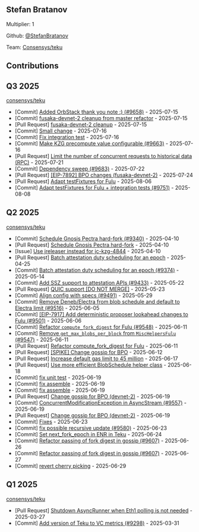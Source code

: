 
## Stefan Bratanov
Multiplier: 1

Github: [@StefanBratanov](https://github.com/StefanBratanov)

Team: [Consensys/teku](https://github.com/Consensys/teku/pulls?q=author%3AStefanBratanov)

## Contributions

## Q3 2025


[consensys/teku](https://github.com/consensys/teku)
* [Commit] [Added OrbStack thank you note :) (#9658)](https://github.com/Consensys/teku/commit/437b3cda9690785bb8e8534f8cbf2a37494af6b1) - 2025-07-15
* [Commit] [fusaka-devnet-2 cleanup from master refactor](https://github.com/Consensys/teku/commit/919f0eb485e87d77b56042f4c5df342da9c6901f) - 2025-07-15
* [Pull Request] [fusaka-devnet-2 cleanup](https://github.com/Consensys/teku/pull/9664) - 2025-07-15
* [Commit] [Small change](https://github.com/Consensys/teku/commit/589c811236c89f17f9aae49e3999478a94df2ac4) - 2025-07-16
* [Commit] [Fix integration test](https://github.com/Consensys/teku/commit/8d0565a1cee83632180b10e98eb28879b05ffb15) - 2025-07-16
* [Commit] [Make KZG precompute value configurable (#9663)](https://github.com/Consensys/teku/commit/8941e9ffb528a6bbea7b7ac24499b914db127d40) - 2025-07-16
* [Pull Request] [Limit the number of concurrent requests to historical data (RPC)](https://github.com/Consensys/teku/pull/9689) - 2025-07-21
* [Commit] [Dependency sweep (#9683)](https://github.com/Consensys/teku/commit/3f31a217637480935449898c1a0e2d7cd23f7f0e) - 2025-07-22
* [Pull Request] [[EIP-7892] BPO changes (fusaka-devnet-2)](https://github.com/Consensys/teku/pull/9706) - 2025-07-24
* [Pull Request] [Adapt testFixtures for Fulu](https://github.com/Consensys/teku/pull/9751) - 2025-08-06
* [Commit] [Adapt testFixtures for Fulu + integration tests (#9751)](https://github.com/Consensys/teku/commit/b15588cb8070ffe373de3f8be8f721ed65051aa3) - 2025-08-08
## Q2 2025


[consensys/teku](https://github.com/consensys/teku)
* [Commit] [Schedule Gnosis Pectra hard-fork (#9340)](https://github.com/Consensys/teku/commit/2477b9a70304f90457a1df763ce1e10139d9bf09) - 2025-04-10
* [Pull Request] [Schedule Gnosis Pectra hard-fork](https://github.com/Consensys/teku/pull/9340) - 2025-04-10
* [Issue] [Use jreleaser instead for jc-kzg-4844](https://github.com/Consensys/teku/issues/9339) - 2025-04-10
* [Pull Request] [Batch attestation duty scheduling for an epoch](https://github.com/Consensys/teku/pull/9374) - 2025-04-25
* [Commit] [Batch attestation duty scheduling for an epoch (#9374)](https://github.com/Consensys/teku/commit/03b0df774e0fbe2e7fbb08e7bf04b873209b3894) - 2025-05-14
* [Commit] [Add SSZ support to attestation APIs (#9433)](https://github.com/Consensys/teku/commit/82b506dcaf7846e77788c786f0721f698c8109fc) - 2025-05-22
* [Pull Request] [QUIC support [DO NOT MERGE]](https://github.com/Consensys/teku/pull/9484) - 2025-05-23
* [Commit] [Align config with specs (#9491)](https://github.com/Consensys/teku/commit/8900d44763ee371d861620250d991b2aa76f5dbc) - 2025-05-29
* [Commit] [Remove Deneb/Electra from blob schedule and default to Electra limit (#9516)](https://github.com/Consensys/teku/commit/7ce9231c7f1e97a3a729842abb0a19edf0a57289) - 2025-06-05
* [Commit] [[EIP-7917] Add deterministic proposer lookahead changes to Fulu (#9501)](https://github.com/Consensys/teku/commit/4632aa6dc1d4a46f79e41b0f726530d221605c65) - 2025-06-06
* [Commit] [Refactor `compute_fork_digest` for Fulu (#9548)](https://github.com/Consensys/teku/commit/cf04808f4be66f2af3c9448331c8c94de47020e1) - 2025-06-11
* [Commit] [Remove `get_max_blobs_per_block` from `MiscHelpersFulu` (#9547)](https://github.com/Consensys/teku/commit/3150d8c8307169d54579c3ede1fb012206bfc774) - 2025-06-11
* [Pull Request] [Refactor compute_fork_digest for Fulu](https://github.com/Consensys/teku/pull/9548) - 2025-06-11
* [Pull Request] [[SPIKE] Change gossip for BPO](https://github.com/Consensys/teku/pull/9555) - 2025-06-12
* [Pull Request] [Increase default gas limit to 45 million](https://github.com/Consensys/teku/pull/9559) - 2025-06-17
* [Pull Request] [Use more efficient BlobSchedule helper class](https://github.com/Consensys/teku/pull/9563) - 2025-06-18
* [Commit] [fix unit test](https://github.com/Consensys/teku/commit/3c5589684a25363ec6c62ab2a260fb151af854b9) - 2025-06-19
* [Commit] [fix assemble](https://github.com/Consensys/teku/commit/86c502dd048c9448da066a54f04da109f0073339) - 2025-06-19
* [Commit] [fix assemble](https://github.com/Consensys/teku/commit/77503a9d4013a517bd51b576caf73c98c40c6603) - 2025-06-19
* [Pull Request] [Change gossip for BPO (devnet-2)](https://github.com/Consensys/teku/pull/9578) - 2025-06-19
* [Commit] [ConcurrentModificationException in AsyncStream (#9557)](https://github.com/Consensys/teku/commit/aff5680fbd459be00f28d1c8e72f20d5a59524a8) - 2025-06-19
* [Pull Request] [Change gossip for BPO (devnet-2)](https://github.com/Consensys/teku/pull/9577) - 2025-06-19
* [Commit] [Fixes](https://github.com/Consensys/teku/commit/6221741376573ddf8c7ea0524cfa0bb95aa573fc) - 2025-06-23
* [Commit] [fix possible recursive update (#9580)](https://github.com/Consensys/teku/commit/37b61654d82185310b9a35230a9ec3c1c944abd1) - 2025-06-23
* [Commit] [Set next_fork_epoch in ENR in Teku](https://github.com/Consensys/teku/commit/254bcf2fcde7efc382422c3e798bc74bf5088aa3) - 2025-06-24
* [Commit] [Refactor passing of fork digest in gossip (#9607)](https://github.com/Consensys/teku/commit/bcc140dee18eb0af45726c7ab9c0506bb933d05f) - 2025-06-26
* [Commit] [Refactor passing of fork digest in gossip (#9607)](https://github.com/Consensys/teku/commit/1f71828bd10381a9c3670cfbc73b21ed13dfbdc3) - 2025-06-27
* [Commit] [revert cherry picking](https://github.com/Consensys/teku/commit/1628c348d7581e9693ad752d8cacdcb19ce17c73) - 2025-06-29
## Q1 2025

[consensys/teku](https://github.com/consensys/teku)
* [Pull Request] [Shutdown AsyncRunner when Eth1 polling is not needed](https://github.com/Consensys/teku/pull/9290) - 2025-03-27
* [Commit] [Add version of Teku to VC metrics (#9298)](https://github.com/Consensys/teku/commit/5b806dd3ea2bd7e9c32cfa15ad633837b1e793c2) - 2025-03-31
